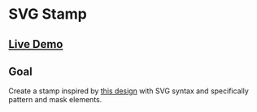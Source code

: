 # SVG Stamp

## [Live Demo](https://codepen.io/borntofrappe/full/OJLQqwp)

## Goal

Create a stamp inspired by [this design](https://dribbble.com/shots/5888593-Damavand) with SVG syntax and specifically pattern and mask elements.